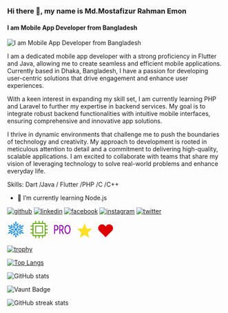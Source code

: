 ### Hi there 👋, my name is Md.Mostafizur Rahman Emon
#### I am Mobile App Developer from Bangladesh
![I am Mobile App Developer from Bangladesh](https://i.postimg.cc/W4ZT4Pfc/Navy-Blue-Geometric-Technology-Linked-In-Banner.png)

I am a dedicated mobile app developer with a strong proficiency in Flutter and Java, allowing me to create seamless and efficient mobile applications. Currently based in Dhaka, Bangladesh, I have a passion for developing user-centric solutions that drive engagement and enhance user experiences.

With a keen interest in expanding my skill set, I am currently learning PHP and Laravel to further my expertise in backend services. My goal is to integrate robust backend functionalities with intuitive mobile interfaces, ensuring comprehensive and innovative app solutions.

I thrive in dynamic environments that challenge me to push the boundaries of technology and creativity. My approach to development is rooted in meticulous attention to detail and a commitment to delivering high-quality, scalable applications. I am excited to collaborate with teams that share my vision of leveraging technology to solve real-world problems and enhance everyday life.

Skills: Dart /Java / Flutter /PHP /C /C++

- 🌱 I’m currently learning Node.js 


[<img src='https://cdn.jsdelivr.net/npm/simple-icons@3.0.1/icons/github.svg' alt='github' height='40'>](https://github.com/mostafizemon)  [<img src='https://cdn.jsdelivr.net/npm/simple-icons@3.0.1/icons/linkedin.svg' alt='linkedin' height='40'>](https://www.linkedin.com/in/mostafizur-rahman-emon-342488254/)  [<img src='https://cdn.jsdelivr.net/npm/simple-icons@3.0.1/icons/facebook.svg' alt='facebook' height='40'>](https://www.facebook.com/mostafizemon0)  [<img src='https://cdn.jsdelivr.net/npm/simple-icons@3.0.1/icons/instagram.svg' alt='instagram' height='40'>](https://www.instagram.com/mostafiz.emon/)  [<img src='https://cdn.jsdelivr.net/npm/simple-icons@3.0.1/icons/twitter.svg' alt='twitter' height='40'>](https://twitter.com/mostafiz_emon_0)  

<a href='https://archiveprogram.github.com/'><img src='https://raw.githubusercontent.com/acervenky/animated-github-badges/master/assets/acbadge.gif' width='40' height='40'></a> <a href='https://docs.github.com/en/developers'><img src='https://raw.githubusercontent.com/acervenky/animated-github-badges/master/assets/devbadge.gif' width='40' height='40'></a> <a href='https://github.com/pricing'><img src='https://raw.githubusercontent.com/acervenky/animated-github-badges/master/assets/pro.gif' width='40' height='40'></a> <a href='https://stars.github.com/'><img src='https://raw.githubusercontent.com/acervenky/animated-github-badges/master/assets/starbadge.gif' width='35' height='35'></a> <a href='https://docs.github.com/en/github/supporting-the-open-source-community-with-github-sponsors'><img src='https://raw.githubusercontent.com/acervenky/animated-github-badges/master/assets/sponsorbadge.gif' width='35' height='35'></a> 

[![trophy](https://github-profile-trophy.vercel.app/?username=mostafizemon)](https://github.com/ryo-ma/github-profile-trophy)

[![Top Langs](https://github-readme-stats.vercel.app/api/top-langs/?username=mostafizemon)](https://github.com/anuraghazra/github-readme-stats)

![GitHub stats](https://github-readme-stats.vercel.app/api?username=mostafizemon&show_icons=true&count_private=true)  

![Vaunt Badge](https://api.vaunt.dev/v1/github/entities/mostafizemon/contributions?format=svg&private=true)  

![GitHub streak stats](https://streak-stats.demolab.com/?user=mostafizemon)  

